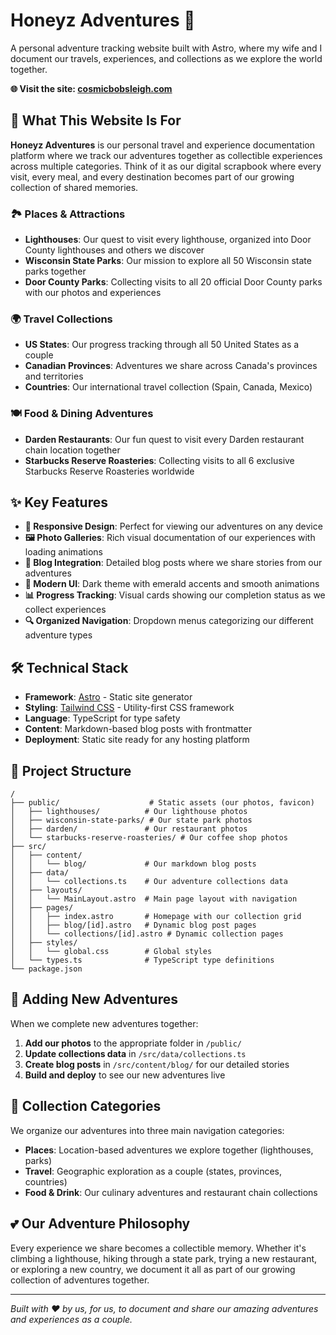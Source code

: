 # Honeyz Adventures 🌟

A personal adventure tracking website built with Astro, where my wife and I document our travels, experiences, and collections as we explore the world together.

**🌐 Visit the site: [cosmicbobsleigh.com](https://cosmicbobsleigh.com)**

## 🎯 What This Website Is For

**Honeyz Adventures** is our personal travel and experience documentation platform where we track our adventures together as collectible experiences across multiple categories. Think of it as our digital scrapbook where every visit, every meal, and every destination becomes part of our growing collection of shared memories.

### 🏞️ **Places & Attractions**
- **Lighthouses**: Our quest to visit every lighthouse, organized into Door County lighthouses and others we discover
- **Wisconsin State Parks**: Our mission to explore all 50 Wisconsin state parks together
- **Door County Parks**: Collecting visits to all 20 official Door County parks with our photos and experiences

### 🌍 **Travel Collections**
- **US States**: Our progress tracking through all 50 United States as a couple
- **Canadian Provinces**: Adventures we share across Canada's provinces and territories  
- **Countries**: Our international travel collection (Spain, Canada, Mexico)

### 🍽️ **Food & Dining Adventures**
- **Darden Restaurants**: Our fun quest to visit every Darden restaurant chain location together
- **Starbucks Reserve Roasteries**: Collecting visits to all 6 exclusive Starbucks Reserve Roasteries worldwide

## ✨ Key Features

- **📱 Responsive Design**: Perfect for viewing our adventures on any device
- **🖼️ Photo Galleries**: Rich visual documentation of our experiences with loading animations
- **📝 Blog Integration**: Detailed blog posts where we share stories from our adventures
- **🎨 Modern UI**: Dark theme with emerald accents and smooth animations
- **📊 Progress Tracking**: Visual cards showing our completion status as we collect experiences
- **🔍 Organized Navigation**: Dropdown menus categorizing our different adventure types

## 🛠️ Technical Stack

- **Framework**: [Astro](https://astro.build/) - Static site generator
- **Styling**: [Tailwind CSS](https://tailwindcss.com/) - Utility-first CSS framework
- **Language**: TypeScript for type safety
- **Content**: Markdown-based blog posts with frontmatter
- **Deployment**: Static site ready for any hosting platform

## 📁 Project Structure

```
/
├── public/                    # Static assets (our photos, favicon)
│   ├── lighthouses/          # Our lighthouse photos
│   ├── wisconsin-state-parks/ # Our state park photos
│   ├── darden/               # Our restaurant photos
│   └── starbucks-reserve-roasteries/ # Our coffee shop photos
├── src/
│   ├── content/
│   │   └── blog/             # Our markdown blog posts
│   ├── data/
│   │   └── collections.ts    # Our adventure collections data
│   ├── layouts/
│   │   └── MainLayout.astro  # Main page layout with navigation
│   ├── pages/
│   │   ├── index.astro       # Homepage with our collection grid
│   │   ├── blog/[id].astro   # Dynamic blog post pages
│   │   └── collections/[id].astro # Dynamic collection pages
│   ├── styles/
│   │   └── global.css        # Global styles
│   └── types.ts              # TypeScript type definitions
└── package.json
```

## 📝 Adding New Adventures

When we complete new adventures together:

1. **Add our photos** to the appropriate folder in `/public/`
2. **Update collections data** in `/src/data/collections.ts`
3. **Create blog posts** in `/src/content/blog/` for our detailed stories
4. **Build and deploy** to see our new adventures live

## 🌟 Collection Categories

We organize our adventures into three main navigation categories:

- **Places**: Location-based adventures we explore together (lighthouses, parks)
- **Travel**: Geographic exploration as a couple (states, provinces, countries)  
- **Food & Drink**: Our culinary adventures and restaurant chain collections

## 💕 Our Adventure Philosophy

Every experience we share becomes a collectible memory. Whether it's climbing a lighthouse, hiking through a state park, trying a new restaurant, or exploring a new country, we document it all as part of our growing collection of adventures together.

---

*Built with ❤️ by us, for us, to document and share our amazing adventures and experiences as a couple.*

